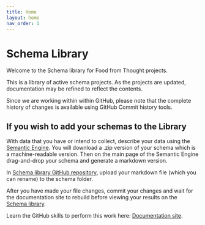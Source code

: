 ```yaml
---
title: Home
layout: home
nav_order: 1
---
```


# Schema Library

Welcome to the Schema library for Food from Thought projects.

This is a library of active schema projects.  As the projects are updated, documentation may be refined to reflect the contents.

Since we are working within within GitHub, please note that the complete history of changes is available using GitHub Commit history tools.

## If you wish to add your schemas to the Library

With data that you have or intend to collect, describe your data using the [Semantic Engine](https://www.semanticengine.org). You will download a .zip version of your schema which is a machine-readable version. Then on the main page of the Semantic Engine drag-and-drop your schema and generate a markdown version.

In [Schema library GitHub repository](https://github.com/agrifooddatacanada/FfT_schema_library), upload your markdown file (which you can rename) to the schema folder.


After you have made your file changes, commit your changes and wait for the documentation site to rebuild before viewing your results on the [Schema library]().

Learn the GitHub skills to perform this work here: [Documentation site](https://climatesmartagcollab.github.io/Documentation-en/github/).
